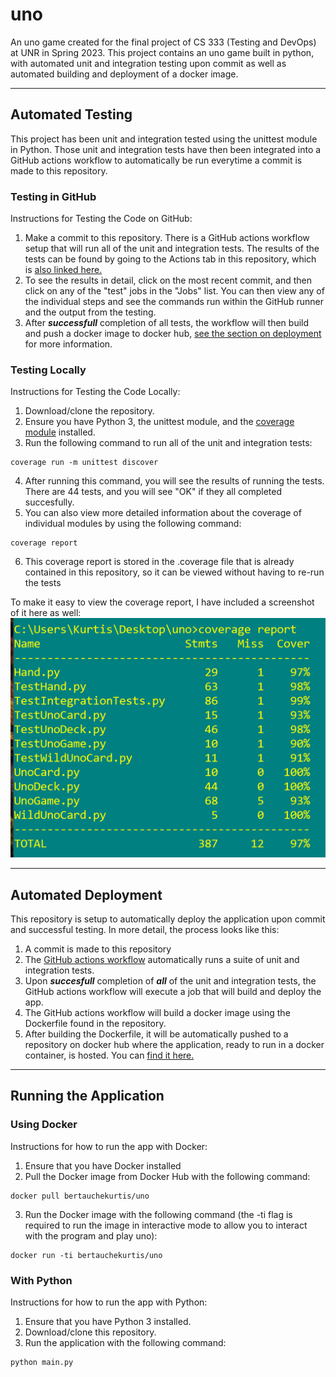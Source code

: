 # uno
An uno game created for the final project of CS 333 (Testing and DevOps) at UNR in Spring 2023. This project contains an uno game built in python, with automated unit and integration testing upon commit as well as automated building and deployment of a docker image.
***
## **Automated Testing**
This project has been unit and integration tested using the unittest module in Python. Those unit and integration tests have then been integrated into a GitHub actions workflow to automatically be run everytime a commit is made to this repository.

### **Testing in GitHub**
Instructions for Testing the Code on GitHub:

1. Make a commit to this repository. There is a GitHub actions workflow setup that will run all of the unit and integration tests. The results of the tests can be found by going to the Actions tab in this repository, which is [also linked here.](https://github.com/bertauchekurtis/uno/actions/workflows/autoTestingScript.yml)
2. To see the results in detail, click on the most recent commit, and then click on any of the "test" jobs in the "Jobs" list. You can then view any of the individual steps and see the commands run within the GitHub runner and the output from the testing.
3. After ***successfull*** completion of all tests, the workflow will then build and push a docker image to docker hub, [see the section on deployment](#automated-deployment) for more information.

### **Testing Locally**
Instructions for Testing the Code Locally:

1. Download/clone the repository.
2. Ensure you have Python 3, the unittest module, and the [coverage module](https://coverage.readthedocs.io/en/7.2.5/) installed.
3. Run the following command to run all of the unit and integration tests:
```
coverage run -m unittest discover
```
4. After running this command, you will see the results of running the tests. There are 44 tests, and you will see "OK" if they all completed succesfully.
5. You can also view more detailed information about the coverage of individual modules by using the following command:
```
coverage report
```
6. This coverage report is stored in the .coverage file that is already contained in this repository, so it can be viewed without having to re-run the tests

To make it easy to view the coverage report, I have included a screenshot of it here as well:
![Coverage report](https://github.com/bertauchekurtis/uno/blob/main/coverageReport.png?raw=true)

***

## **Automated Deployment**

This repository is setup to automatically deploy the application upon commit and successful testing. In more detail, the process looks like this:

1. A commit is made to this repository
2. The [GitHub actions workflow](https://github.com/bertauchekurtis/uno/actions/workflows/autoTestingScript.yml) automatically runs a suite of unit and integration tests.
3. Upon ***succesfull*** completion of ***all*** of the unit and integration tests, the GitHub actions workflow will execute a job that will build and deploy the app.
4. The GitHub actions workflow will build a docker image using the Dockerfile found in the repository.
5. After building the Dockerfile, it will be automatically pushed to a repository on docker hub where the application, ready to run in a docker container, is hosted. You can [find it here.](https://hub.docker.com/repository/docker/bertauchekurtis/uno/general)

***
## **Running the Application**

### **Using Docker**
Instructions for how to run the app with Docker:
1. Ensure that you have Docker installed
2. Pull the Docker image from Docker Hub with the following command:
```
docker pull bertauchekurtis/uno
```
3. Run the Docker image with the following command (the -ti flag is required to run the image in interactive mode to allow you to interact with the program and play uno):
```
docker run -ti bertauchekurtis/uno
```
### **With Python**
Instructions for how to run the app with Python:
1. Ensure that you have Python 3 installed.
2. Download/clone this repository.
3. Run the application with the following command:
```
python main.py
```
